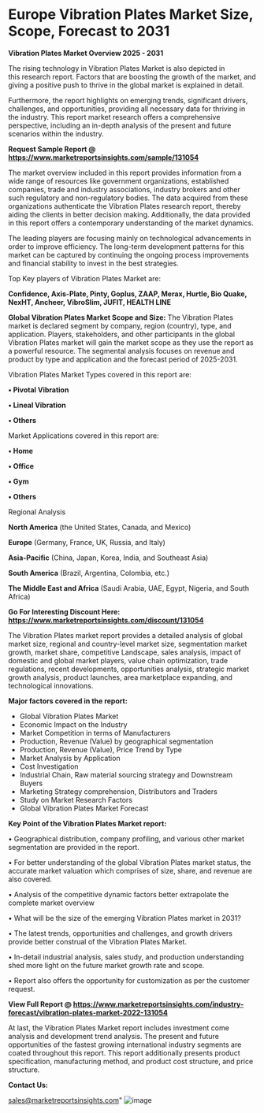 # Europe Vibration Plates Market Size, Scope, Forecast to 2031

<Strong> Vibration Plates Market Overview 2025 - 2031</strong>

The rising technology in Vibration Plates Market is also depicted in this research report. Factors that are boosting the growth of the market, and giving a positive push to thrive in the global market is explained in detail.

Furthermore, the report highlights on emerging trends, significant drivers, challenges, and opportunities, providing all necessary data for thriving in the industry. This report market research offers a comprehensive perspective, including an in-depth analysis of the present and future scenarios within the industry.

<strong>Request Sample Report @ <a href=https://www.marketreportsinsights.com/sample/131054>https://www.marketreportsinsights.com/sample/131054</a></strong>

The market overview included in this report provides information from a wide range of resources like government organizations, established companies, trade and industry associations, industry brokers and other such regulatory and non-regulatory bodies. The data acquired from these organizations authenticate the Vibration Plates research report, thereby aiding the clients in better decision making. Additionally, the data provided in this report offers a contemporary understanding of the market dynamics.

The leading players are focusing mainly on technological advancements in order to improve efficiency. The long-term development patterns for this market can be captured by continuing the ongoing process improvements and financial stability to invest in the best strategies.

Top Key players of Vibration Plates Market are:

<strong>Confidence, Axis-Plate, Pinty, Goplus, ZAAP, Merax, Hurtle, Bio Quake, NexHT, Ancheer, VibroSlim, JUFIT, HEALTH LINE</strong>

<strong><b>Global Vibration Plates Market Scope and Size:</b></strong>
The Vibration Plates market is declared segment by company, region (country), type, and application. Players, stakeholders, and other participants in the global Vibration Plates market will gain the market scope as they use the report as a powerful resource. The segmental analysis focuses on revenue and product by type and application and the forecast period of 2025-2031.

Vibration Plates Market Types covered in this report are:

<strong>• Pivotal Vibration

• Lineal Vibration

• Others</strong>

Market Applications covered in this report are:

<strong>• Home

• Office

• Gym

• Others</strong> 

Regional Analysis

<strong>North America</strong> (the United States, Canada, and Mexico)

<strong>Europe</strong> (Germany, France, UK, Russia, and Italy)

<strong>Asia-Pacific</strong> (China, Japan, Korea, India, and Southeast Asia)

<strong>South America</strong> (Brazil, Argentina, Colombia, etc.)

<strong>The Middle East and Africa</strong> (Saudi Arabia, UAE, Egypt, Nigeria, and South Africa)

<strong>Go For Interesting Discount Here: <a href=https://www.marketreportsinsights.com/discount/131054>https://www.marketreportsinsights.com/discount/131054</a></strong>

The Vibration Plates market report provides a detailed analysis of global market size, regional and country-level market size, segmentation market growth, market share, competitive Landscape, sales analysis, impact of domestic and global market players, value chain optimization, trade regulations, recent developments, opportunities analysis, strategic market growth analysis, product launches, area marketplace expanding, and technological innovations.

<strong><b>Major factors covered in the report:</b></strong>
<ul>
  <li>Global Vibration Plates Market </li>
  <li>Economic Impact on the Industry</li>
  <li>Market Competition in terms of Manufacturers</li>
  <li>Production, Revenue (Value) by geographical segmentation</li>
  <li>Production, Revenue (Value), Price Trend by Type</li>
  <li>Market Analysis by Application</li>
  <li>Cost Investigation</li>
  <li>Industrial Chain, Raw material sourcing strategy and Downstream Buyers</li>
  <li>Marketing Strategy comprehension, Distributors and Traders</li>
  <li>Study on Market Research Factors</li>
  <li>Global Vibration Plates Market Forecast</li>
</ul>

<strong><b>Key Point of the Vibration Plates Market report:</b></strong>

• Geographical distribution, company profiling, and various other market segmentation are provided in the report.

• For better understanding of the global Vibration Plates market status, the accurate market valuation which comprises of size, share, and revenue are also covered.

• Analysis of the competitive dynamic factors better extrapolate the complete market overview

• What will be the size of the emerging Vibration Plates market in 2031?

• The latest trends, opportunities and challenges, and growth drivers provide better construal of the Vibration Plates Market.

• In-detail industrial analysis, sales study, and production understanding shed more light on the future market growth rate and scope.

• Report also offers the opportunity for customization as per the customer request.

<strong><b>View Full Report @ <a href=https://www.marketreportsinsights.com/industry-forecast/vibration-plates-market-2022-131054>https://www.marketreportsinsights.com/industry-forecast/vibration-plates-market-2022-131054</a></b></strong>


At last, the Vibration Plates Market report includes investment come analysis and development trend analysis. The present and future opportunities of the fastest growing international industry segments are coated throughout this report. This report additionally presents product specification, manufacturing method, and product cost structure, and price structure.

<strong>Contact Us:</strong>

sales@marketreportsinsights.com"
![image](https://github.com/user-attachments/assets/3f56c647-4716-45c0-92ec-8180a59392f3)
